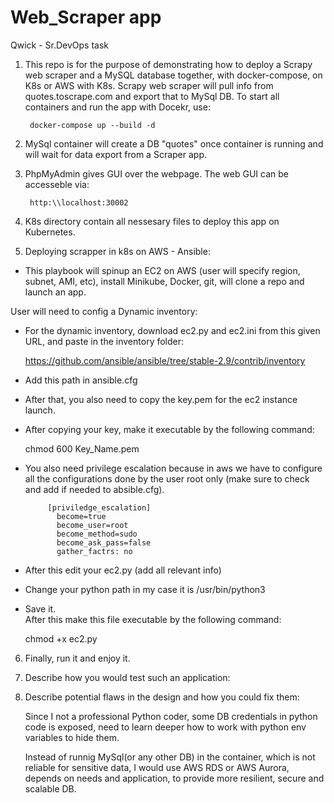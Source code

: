# Web_Scraper app
Qwick - Sr.DevOps task

1. This repo is for the purpose of demonstrating how to deploy a Scrapy web scraper and a MySQL database together, with docker-compose, on K8s or AWS with K8s.
   Scrapy web scraper will pull info from quotes.toscrape.com and export that to MySql DB. 
   To start all containers and run the app with Docekr, use:

        docker-compose up --build -d

2. MySql container will create a DB "quotes" once container is running and will wait for data export from a Scraper app. 
3. PhpMyAdmin gives GUI over the webpage. The web GUI can be accesseble via: 

        http:\\localhost:30002


4. K8s directory contain all nessesary files to deploy this app on Kubernetes.

5.  Deploying scrapper in k8s on AWS - Ansible: 
  - This playbook will spinup an EC2 on AWS (user will specify region, subnet, AMI, etc), install Minikube, Docker, git, will clone a repo and launch an app.

  User will need to config a Dynamic inventory: 
   - For the dynamic inventory, download ec2.py and ec2.ini from this given URL, and paste in the inventory folder:
                      
        https://github.com/ansible/ansible/tree/stable-2.9/contrib/inventory

   - Add this path in ansible.cfg    
   - After that, you also need to copy the key.pem for the ec2 instance launch.
   - After copying your key, make it executable by the following command:
                   
        chmod 600 Key_Name.pem  

   - You also need privilege escalation because in aws we have to configure all the configurations done by the user root only 
       (make sure to check and add if needed to absible.cfg).

              [priviledge_escalation]                             
                become=true
                become_user=root
                become_method=sudo
                become_ask_pass=false
                gather_factrs: no

   -  After this edit your ec2.py (add all relevant info)
   -  Change your python path in my case it is /usr/bin/python3  
   - Save it.     
   After this make this file executable by the following command:
                  
        chmod +x ec2.py    

6. Finally, run it and enjoy it. 


7. Describe how you would test such an application: 
   
  

8. Describe potential flaws in the design and how you could fix them:

   Since I not a professional Python coder, some DB credentials in python code is exposed, need to learn deeper how to work with python env variables to hide them. 

   Instead of runnig MySql(or any other DB) in the container, which is not reliable for sensitive data, I would use AWS RDS or AWS Aurora, depends on needs and application, to provide more resilient, secure and scalable DB. 



   




